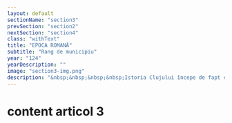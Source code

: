 ```yaml
---
layout: default
sectionName: "section3"
prevSection: "section2"
nextSection: "section4"
class: "withText"
title: "EPOCA ROMANĂ"
subtitle: "Rang de municipiu"
year: "124"
yearDescription: ""
image: "section3-img.png"
description: "&nbsp;&nbsp;&nbsp;&nbsp;Istoria Clujului începe de fapt cu <em>epoca romană</em>. După cucerirea Daciei, la începutul secolului al II-lea și transformarea acesteia în provincie, Traian a pus aici bazele unei așezări de coloniști.</br>&nbsp;&nbsp;&nbsp;&nbsp;Datorită înfloririi deosebite a așezării, împăratul Hadrian o ridică Napoca la rangul de municipiu (124 d.Hr.), sub numele de <em>Municipium Aelium Hadrianum Napoca</em>, fiind primul municipiu din această regiune a imperiului."
---
```


# content articol 3
